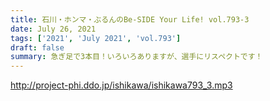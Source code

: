```yaml
---
title: 石川・ホンマ・ぶるんのBe-SIDE Your Life! vol.793-3
date: July 26, 2021
tags: ['2021', 'July 2021', 'vol.793']
draft: false
summary: 急ぎ足で3本目！いろいろありますが、選手にリスペクトです！
---
```


http://project-phi.ddo.jp/ishikawa/ishikawa793_3.mp3
